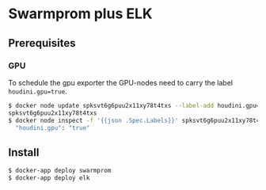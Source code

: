 # Swarmprom plus ELK

## Prerequisites
### GPU

To schedule the gpu exporter the GPU-nodes need to carry the label `houdini.gpu=true`.

```bash
$ docker node update spksvt6g6puu2x11xy78t4txs --label-add houdini.gpu=true
spksvt6g6puu2x11xy78t4txs
$ docker node inspect -f '{{json .Spec.Labels}}' spksvt6g6puu2x11xy78t4txs |jq . |grep houdini
  "houdini.gpu": "true"
```

## Install

```bash
$ docker-app deploy swarmprom
$ docker-app deploy elk
```
